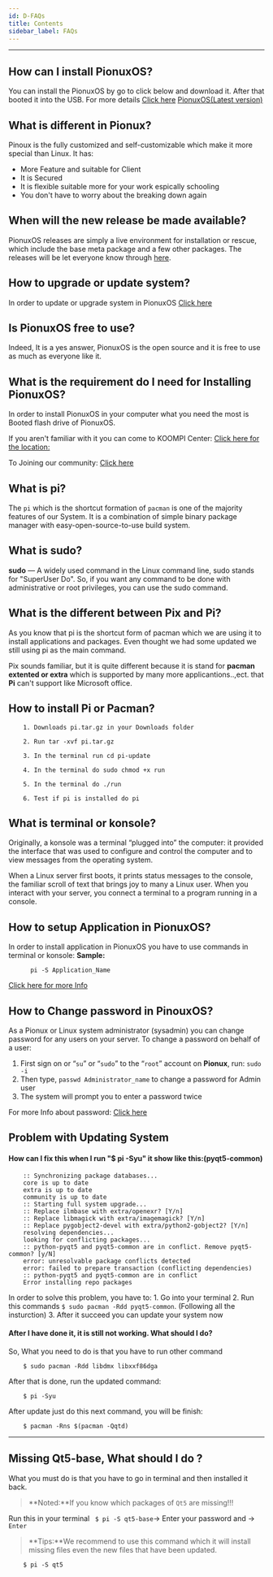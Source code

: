 ```yaml
---
id: D-FAQs
title: Contents
sidebar_label: FAQs
---
```

---

## How can I install PionuxOS?
You can install the PionuxOS by go to click below and download it. After that booted it into the USB. For more details [Click here](https://pionux.org/docs/pionux-OS)
[PionuxOS(Latest version)](https://repo.pionux.org/iso/x86_64/koompi-os-v2.1.3-x86_64.iso)

## What is different in Pionux?

Pinoux is the fully customized and self-customizable which make it more special than Linux. It has:
- More Feature and suitable for Client
- It is Secured
- It is flexible suitable more for your work espically schooling
- You don't have to worry about the breaking down again

## When will the new release be made available?

PionuxOS releases are simply a live environment for installation or rescue, which include the base meta package and a few other packages. The releases will be let everyone know through [here](../README.md##Resources).

## How to upgrade or update system?

In order to update or upgrade system in PionuxOS [Click here](https://pionux.org/docs/Guide-line#update-the-system)
## Is PionuxOS free to use?

Indeed, It is a yes answer, PionuxOS is the open source and it is free to use as much as everyone like it.

## What is the requirement do I need for Installing PionuxOS?
In order to install PionuxOS in your computer what you need the most is Booted flash drive of PionuxOS.

If you aren't familiar with it you can come to KOOMPI Center: [Click here for the location:](https://maps.app.goo.gl/h89TJW8gaZHdEkdQ9) 

To Joining our community: [Click here](https://t.me/koompi)
## What is pi?

The `pi` which is the shortcut formation of `pacman` is one of the majority features of our System. It is a combination of simple binary package manager with easy-open-source-to-use build system.

## What is sudo?

**sudo** — A widely used command in the Linux command line, sudo stands for "SuperUser Do". So, if you want any command to be done with administrative or root privileges, you can use the sudo command.
## What is the different between Pix and Pi?

As you know that pi is the shortcut form of pacman which we are using it to install applications and packages. Even thought we  had some updated we still using pi as the main command. 

Pix sounds familiar, but it is quite different because it is stand for **pacman extented or extra** which is supported by many more applicantions..,ect. that **Pi** can't support like Microsoft office. 
## How to install Pi or Pacman?

```shell
    1. Downloads pi.tar.gz in your Downloads folder

    2. Run tar -xvf pi.tar.gz

    3. In the terminal run cd pi-update

    4. In the terminal do sudo chmod +x run

    5. In the terminal do ./run

    6. Test if pi is installed do pi
```

## What is terminal or konsole?

Originally, a konsole was a terminal “plugged into” the computer: it provided the interface that was used to configure and control the computer and to view messages from the operating system.

When a Linux server first boots, it prints status messages to the console, the familiar scroll of text that brings joy to many a Linux user. When you interact with your server, you connect a terminal to a program running in a console.


## How to setup Application in PionuxOS?
In order to install application in PionuxOS you have to use commands in terminal or konsole:
**Sample:**
```shell
      pi -S Application_Name
```
[Click here for more Info](https://pionux.org/docs/installation)
## How to Change password in PinouxOS?

As a Pionux or Linux system administrator (sysadmin) you can change password for any users on your server. To change a password on behalf of a user:

1. First sign on or “`su`” or “`sudo`” to the “`root`” account on **Pionux**, run: `sudo -i`
1. Then type, `passwd Administrator_name` to change a password for Admin user
1. The system will prompt you to enter a password twice

For more Info about password: [Click here](https://pionux.org/docs/documentation#password-info-in-pionuxos)

## Problem with Updating System
#### How can I fix this when I run "$ pi -Syu" it show like this:(pyqt5-common)
```Text
    :: Synchronizing package databases...
    core is up to date
    extra is up to date
    community is up to date
    :: Starting full system upgrade...
    :: Replace ilmbase with extra/openexr? [Y/n] 
    :: Replace libmagick with extra/imagemagick? [Y/n] 
    :: Replace pygobject2-devel with extra/python2-gobject2? [Y/n] 
    resolving dependencies...
    looking for conflicting packages...
    :: python-pyqt5 and pyqt5-common are in conflict. Remove pyqt5-common? [y/N] 
    error: unresolvable package conflicts detected
    error: failed to prepare transaction (conflicting dependencies)
    :: python-pyqt5 and pyqt5-common are in conflict
    Error installing repo packages
```
In order to solve this problem, you have to:
    1. Go into your terminal
    2. Run this commands `$ sudo pacman -Rdd pyqt5-common`. (Following all the insturction)
    3. After it succeed you can update your system now
#### After I have done it, it is still not working. What should I do?
So, What you need to do is that you have to run other command
```Text
    $ sudo pacman -Rdd libdmx libxxf86dga
```
After that is done, run the updated command:
```Text
    $ pi -Syu
```
After update just do this next command, you will be finish:
```Text
    $ pacman -Rns $(pacman -Qqtd)
```
---
## Missing Qt5-base, What should I do ?
What you must do is that you have to go in terminal and then installed it back.

>**Noted:**If you know which packages of `Qt5` are missing!!!

Run this in your terminal ` $ pi -S qt5-base`-> Enter your password and -> `Enter`

>**Tips:**We recommend to use this command which it will install missing files even the new files that have been updated.
```
    $ pi -S qt5
```

<!-- * [I found error, what should I do?]()
* [Can I join the community?]()
* [Is Pionux need more developer?]()
* [I found bugs, How to report bug?]() -->